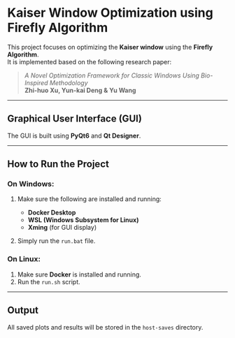 # Kaiser Window Optimization using Firefly Algorithm

This project focuses on optimizing the **Kaiser window** using the **Firefly Algorithm**.  
It is implemented based on the following research paper:

> _A Novel Optimization Framework for Classic Windows Using Bio-Inspired Methodology_  
> **Zhi-huo Xu, Yun-kai Deng & Yu Wang**

---

## Graphical User Interface (GUI)

The GUI is built using **PyQt6** and **Qt Designer**.

---

## How to Run the Project

### On Windows:

1. Make sure the following are installed and running:

   - **Docker Desktop**
   - **WSL (Windows Subsystem for Linux)**
   - **Xming** (for GUI display)

2. Simply run the `run.bat` file.

### On Linux:

1. Make sure **Docker** is installed and running.
2. Run the `run.sh` script.

---

## Output

All saved plots and results will be stored in the `host-saves` directory.
